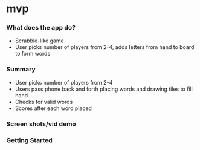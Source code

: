 # mvp
### What does the app do?
* Scrabble-like game
* User picks number of players from 2-4, adds letters from hand to board to form words
### Summary
* User picks number of players from 2-4
* Users pass phone back and forth placing words and drawing tiles to fill hand
* Checks for valid words
* Scores after each word placed
### Screen shots/vid demo
### Getting Started
